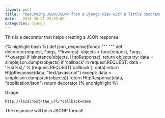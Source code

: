 ```yaml
---
layout: post
title:  "Returning JSON/JSONP from a Django view with a little decorator help"
date:   2016-08-21 23:32:00
categories: django
---
```


This is a decorator that helps creating a JSON response:

{% highlight bash %}
def json_response(func):
    """
    """
    def decorator(request, *args, **kwargs):
        objects = func(request, *args, **kwargs)
        if isinstance(objects, HttpResponse):
            return objects
        try:
            data = simplejson.dumps(objects)
            if 'callback' in request.REQUEST:
                data = '%s(%s);' % (request.REQUEST['callback'], data)
                return HttpResponse(data, "text/javascript")
        except:
            data = simplejson.dumps(str(objects))
        return HttpResponse(data, "application/json")
    return decorator
{% endhighlight %}

Usage:

`http://localhost/the_url/?callback=name`

The response will be in JSONP format!
